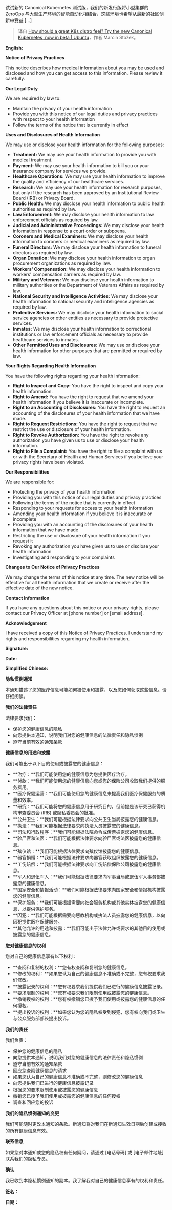 
<!--
title: 优秀的 K8s 发行版应具备哪些特性？试用新的 Canonical Kubernetes，现已进入测试阶段 | Ubuntu
cover: https://ubuntu.com/wp-content/uploads/7958/Canonical_Kubernetes_Beta.png
-->

试试新的 Canonical Kubernetes 测试版，我们的新发行版将小型集群的 ZeroOps 与大型生产环境的智能自动化相结合，这些环境也希望从最新的社区创新中受益 […]

> 译自 [How should a great K8s distro feel? Try the new Canonical Kubernetes, now in beta | Ubuntu](https://ubuntu.com/blog/try-canonical-kubernetes-beta)，作者 Marcin Stożek。


**English:**

**Notice of Privacy Practices**

This notice describes how medical information about you may be used and disclosed and how you can get access to this information. Please review it carefully.

**Our Legal Duty**

We are required by law to:

* Maintain the privacy of your health information
* Provide you with this notice of our legal duties and privacy practices with respect to your health information
* Follow the terms of the notice that is currently in effect

**Uses and Disclosures of Health Information**

We may use or disclose your health information for the following purposes:

* **Treatment:** We may use your health information to provide you with medical treatment.
* **Payment:** We may use your health information to bill you or your insurance company for services we provide.
* **Healthcare Operations:** We may use your health information to improve the quality and efficiency of our healthcare services.
* **Research:** We may use your health information for research purposes, but only if the research has been approved by an Institutional Review Board (IRB) or Privacy Board.
* **Public Health:** We may disclose your health information to public health authorities as required by law.
* **Law Enforcement:** We may disclose your health information to law enforcement officials as required by law.
* **Judicial and Administrative Proceedings:** We may disclose your health information in response to a court order or subpoena.
* **Coroners and Medical Examiners:** We may disclose your health information to coroners or medical examiners as required by law.
* **Funeral Directors:** We may disclose your health information to funeral directors as required by law.
* **Organ Donation:** We may disclose your health information to organ procurement organizations as required by law.
* **Workers' Compensation:** We may disclose your health information to workers' compensation carriers as required by law.
* **Military and Veterans:** We may disclose your health information to military authorities or the Department of Veterans Affairs as required by law.
* **National Security and Intelligence Activities:** We may disclose your health information to national security and intelligence agencies as required by law.
* **Protective Services:** We may disclose your health information to social service agencies or other entities as necessary to provide protective services.
* **Inmates:** We may disclose your health information to correctional institutions or law enforcement officials as necessary to provide healthcare services to inmates.
* **Other Permitted Uses and Disclosures:** We may use or disclose your health information for other purposes that are permitted or required by law.

**Your Rights Regarding Health Information**

You have the following rights regarding your health information:

* **Right to Inspect and Copy:** You have the right to inspect and copy your health information.
* **Right to Amend:** You have the right to request that we amend your health information if you believe it is inaccurate or incomplete.
* **Right to an Accounting of Disclosures:** You have the right to request an accounting of the disclosures of your health information that we have made.
* **Right to Request Restrictions:** You have the right to request that we restrict the use or disclosure of your health information.
* **Right to Revoke Authorization:** You have the right to revoke any authorization you have given us to use or disclose your health information.
* **Right to File a Complaint:** You have the right to file a complaint with us or with the Secretary of Health and Human Services if you believe your privacy rights have been violated.

**Our Responsibilities**

We are responsible for:

* Protecting the privacy of your health information
* Providing you with this notice of our legal duties and privacy practices
* Following the terms of the notice that is currently in effect
* Responding to your requests for access to your health information
* Amending your health information if you believe it is inaccurate or incomplete
* Providing you with an accounting of the disclosures of your health information that we have made
* Restricting the use or disclosure of your health information if you request it
* Revoking any authorization you have given us to use or disclose your health information
* Investigating and responding to your complaints

**Changes to Our Notice of Privacy Practices**

We may change the terms of this notice at any time. The new notice will be effective for all health information that we create or receive after the effective date of the new notice.

**Contact Information**

If you have any questions about this notice or your privacy rights, please contact our Privacy Officer at [phone number] or [email address].

**Acknowledgement**

I have received a copy of this Notice of Privacy Practices. I understand my rights and responsibilities regarding my health information.

**Signature:**

**Date:**

**Simplified Chinese:**

**隐私惯例通知**

本通知描述了您的医疗信息可能如何被使用和披露，以及您如何获取这些信息。请仔细阅读。

**我们的法律责任**

法律要求我们：

* 保护您的健康信息的隐私
* 向您提供本通知，说明我们对您的健康信息的法律责任和隐私惯例
* 遵守当前有效的通知条款

**健康信息的用途和披露**

我们可能出于以下目的使用或披露您的健康信息：

* **治疗：**我们可能使用您的健康信息为您提供医疗治疗。
* **付款：**我们可能使用您的健康信息向您或您的保险公司收取我们提供的服务费用。
* **医疗保健运营：**我们可能使用您的健康信息来提高我们医疗保健服务的质量和效率。
* **研究：**我们可能将您的健康信息用于研究目的，但前提是该研究已获得机构审查委员会 (IRB) 或隐私委员会的批准。
* **公共卫生：**我们可能根据法律要求向公共卫生当局披露您的健康信息。
* **执法：**我们可能根据法律要求向执法人员披露您的健康信息。
* **司法和行政程序：**我们可能根据法院命令或传票披露您的健康信息。
* **验尸官和法医：**我们可能根据法律要求向验尸官或法医披露您的健康信息。
* **殡仪馆：**我们可能根据法律要求向殡仪馆披露您的健康信息。
* **器官捐赠：**我们可能根据法律要求向器官获取组织披露您的健康信息。
* **工伤赔偿：**我们可能根据法律要求向工伤赔偿保险公司披露您的健康信息。
* **军人和退伍军人：**我们可能根据法律要求向军事当局或退伍军人事务部披露您的健康信息。
* **国家安全和情报活动：**我们可能根据法律要求向国家安全和情报机构披露您的健康信息。
* **保护服务：**我们可能根据需要向社会服务机构或其他实体披露您的健康信息，以提供保护服务。
* **囚犯：**我们可能根据需要向惩教机构或执法人员披露您的健康信息，以向囚犯提供医疗保健服务。
* **其他允许的用途和披露：**我们可能出于法律允许或要求的其他目的使用或披露您的健康信息。

**您对健康信息的权利**

您对自己的健康信息享有以下权利：

* **查阅和复制的权利：**您有权查阅和复制您的健康信息。
* **修改的权利：**如果您认为自己的健康信息不准确或不完整，您有权要求我们修改。
* **披露记录的权利：**您有权要求我们提供我们已进行的健康信息披露记录。
* **要求限制的权利：**您有权要求我们限制使用或披露您的健康信息。
* **撤销授权的权利：**您有权撤销您已授予我们使用或披露您的健康信息的任何授权。
* **提出投诉的权利：**如果您认为您的隐私权受到侵犯，您有权向我们或卫生与公众服务部部长提出投诉。

**我们的责任**

我们负责：

* 保护您的健康信息的隐私
* 向您提供本通知，说明我们对您的健康信息的法律责任和隐私惯例
* 遵守当前有效的通知条款
* 回应您查阅健康信息的请求
* 如果您认为自己的健康信息不准确或不完整，则修改您的健康信息
* 向您提供我们已进行的健康信息披露记录
* 根据您的要求限制使用或披露您的健康信息
* 撤销您已授予我们使用或披露您的健康信息的任何授权
* 调查和回应您的投诉

**我们的隐私惯例通知的变更**

我们可能随时更改本通知的条款。新通知将对我们在新通知生效日期后创建或接收的所有健康信息有效。

**联系信息**

如果您对本通知或您的隐私权有任何疑问，请通过 [电话号码] 或 [电子邮件地址] 联系我们的隐私专员。

**确认**

我已收到本隐私惯例通知的副本。我了解我对自己的健康信息享有的权利和责任。

**签名：**

**日期：**